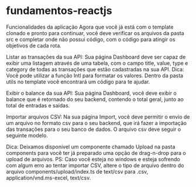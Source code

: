 # fundamentos-reactjs

Funcionalidades da aplicação
Agora que você já está com o template clonado e pronto para continuar, você deve verificar os arquivos da pasta src e completar onde não possui código, com o código para atingir os objetivos de cada rota.

Listar as transações da sua API: Sua página Dashboard deve ser capaz de exibir uma listagem através de uma tabela, com o campo title, value, type e category de todas as transações que estão cadastradas na sua API.
Dica: Você pode utilizar a função Intl para formatar os valores. Dentro da pasta utils no template você encontrará um código para te ajudar.

Exibir o balance da sua API: Sua página Dashboard, você deve exibir o balance que é retornado do seu backend, contendo o total geral, junto ao total de entradas e saídas.

Importar arquivos CSV: Na sua página Import, você deve permitir o envio de um arquivo no formato csv para o seu backend, que irá fazer a importação das transações para o seu banco de dados. O arquivo csv deve seguir o seguinte modelo.

Dica: Deixamos disponível um componente chamado Upload na pasta components para você ter já preparado uma opção de drag-n-drop para o upload de arquivos. PS: Caso você esteja no windows e esteja sofrendo com algum erro ao tentar importar CSV, altere o tipo de arquivo dentro do arquivo components/upload/index.ts de text/csv para .csv, application/vnd.ms-excel, text/csv.
